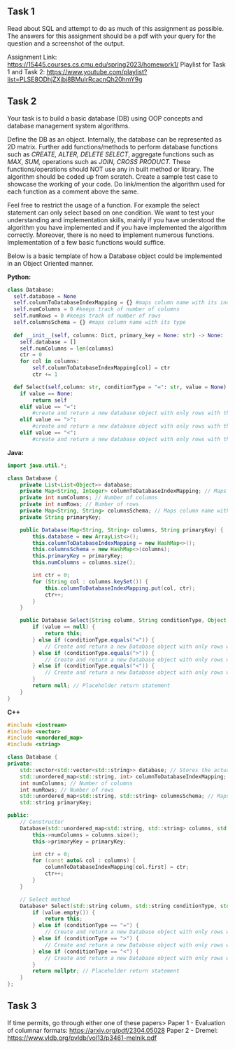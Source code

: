 ## Task 1
Read about SQL and attempt to do as much of this assignment as possible. The answers for this assignment should be a pdf with your query for the question and a screenshot of the output.

Assignment Link: https://15445.courses.cs.cmu.edu/spring2023/homework1/
Playlist for Task 1 and Task 2: https://www.youtube.com/playlist?list=PLSE8ODhjZXjbj8BMuIrRcacnQh20hmY9g

## Task 2
Your task is to build a basic database (DB) using OOP concepts and database management system algorithms.

Define the DB as an object. Internally, the database can be represented as 2D matrix. Further add functions/methods to perform database functions such as *CREATE, ALTER, DELETE* *SELECT*, aggregate functions such as *MAX*, *SUM,* operations such as *JOIN, CROSS PRODUCT.* These functions/operations should NOT use any in built method or library. The algorithm should be coded up from scratch. Create a sample test case to showcase the working of your code. Do link/mention the algorithm used for each function as a comment above the same.

Feel free to restrict the usage of a function. For example the select statement can only select based on one condition. We want to test your understanding and implementation skills, mainly if you have understood the algorithm you have implemented and if you have implemented the algorithm correctly. Moreover, there is no need to implement numerous functions. Implementation of a few basic functions would suffice.

Below is a basic template of how a Database object could be implemented in an Object Oriented manner.

**Python:**

```python
class Database:
  self.database = None
  self.columnToDatabaseIndexMapping = {} #maps column name with its index in the 'database' variable
  self.numColumns = 0 #keeps track of number of columns
  self.numRows = 0 #keeps track of number of rows
  self.columnsSchema = {} #maps column name with its type
  
  def __init__(self, columns: Dict, primary_key = None: str) -> None:
    self.database = []
    self.numColumns = len(columns)
    ctr = 0
    for col in columns:
        self.columnToDatabaseIndexMapping[col] = ctr
        ctr += 1

  def Select(self,column: str, conditionType = "=": str, value = None) -> Database:
    if value == None:
        return self
    elif value == "=":
        #create and return a new database object with only rows with that column value = value
    elif value == ">":
        #create and return a new database object with only rows with that column value > value
    elif value == "<":
        #create and return a new database object with only rows with that column value < value
```

**Java:**

```java
import java.util.*;

class Database {
    private List<List<Object>> database;
    private Map<String, Integer> columnToDatabaseIndexMapping; // Maps column name with its index
    private int numColumns; // Number of columns
    private int numRows; // Number of rows
    private Map<String, String> columnsSchema; // Maps column name with its type
    private String primaryKey;

    public Database(Map<String, String> columns, String primaryKey) {
        this.database = new ArrayList<>();
        this.columnToDatabaseIndexMapping = new HashMap<>();
        this.columnsSchema = new HashMap<>(columns);
        this.primaryKey = primaryKey;
        this.numColumns = columns.size();

        int ctr = 0;
        for (String col : columns.keySet()) {
            this.columnToDatabaseIndexMapping.put(col, ctr);
            ctr++;
        }
    }

    public Database Select(String column, String conditionType, Object value) {
        if (value == null) {
            return this;
        } else if (conditionType.equals("=")) {
            // Create and return a new Database object with only rows where column value = value
        } else if (conditionType.equals(">")) {
            // Create and return a new Database object with only rows where column value > value
        } else if (conditionType.equals("<")) {
            // Create and return a new Database object with only rows where column value < value
        }
        return null; // Placeholder return statement
    }
}
```

**C++**

```cpp
#include <iostream>
#include <vector>
#include <unordered_map>
#include <string>

class Database {
private:
    std::vector<std::vector<std::string>> database; // Stores the actual data
    std::unordered_map<std::string, int> columnToDatabaseIndexMapping; // Maps column name with its index
    int numColumns; // Number of columns
    int numRows; // Number of rows
    std::unordered_map<std::string, std::string> columnsSchema; // Maps column name with its type
    std::string primaryKey;

public:
    // Constructor
    Database(std::unordered_map<std::string, std::string> columns, std::string primaryKey) {
        this->numColumns = columns.size();
        this->primaryKey = primaryKey;

        int ctr = 0;
        for (const auto& col : columns) {
            columnToDatabaseIndexMapping[col.first] = ctr;
            ctr++;
        }
    }

    // Select method
    Database* Select(std::string column, std::string conditionType, std::string value = "") {
        if (value.empty()) {
            return this;
        } else if (conditionType == "=") {
            // Create and return a new Database object with only rows where column value = value
        } else if (conditionType == ">") {
            // Create and return a new Database object with only rows where column value > value
        } else if (conditionType == "<") {
            // Create and return a new Database object with only rows where column value < value
        }
        return nullptr; // Placeholder return statement
    }
};
```

## Task 3
If time permits, go through either one of these papers>
Paper 1 - Evaluation of columnar formats: https://arxiv.org/pdf/2304.05028
Paper 2 - Dremel: https://www.vldb.org/pvldb/vol13/p3461-melnik.pdf